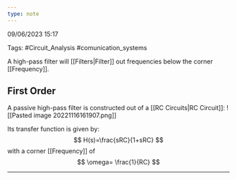 ```yaml
---
type: note
---
```

09/06/2023 15:17

Tags: #Circuit_Analysis #comunication_systems 

A high-pass filter will [[Filters|Filter]] out frequencies below the corner [[Frequency]].

## First Order
A passive high-pass filter is constructed out of a [[RC Circuits|RC Circuit]]:
![[Pasted image 20221116161907.png]]

Its transfer function is given by:
$$
H(s)=\frac{sRC}{1+sRC}
$$
with a corner [[Frequency]] of
$$
\omega= \frac{1}{RC}
$$


---

